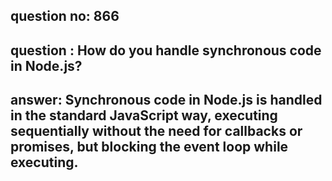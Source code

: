 
      
## question no: 866

## question : How do you handle synchronous code in Node.js?

## answer: Synchronous code in Node.js is handled in the standard JavaScript way, executing sequentially without the need for callbacks or promises, but blocking the event loop while executing.
      